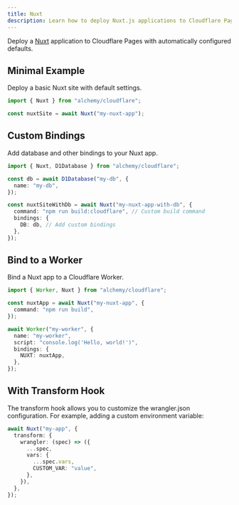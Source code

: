 ```yaml
---
title: Nuxt
description: Learn how to deploy Nuxt.js applications to Cloudflare Pages/Workers using Alchemy for a seamless experience.
---
```


Deploy a [Nuxt](https://nuxt.com) application to Cloudflare Pages with automatically configured defaults.

## Minimal Example

Deploy a basic Nuxt site with default settings.

```ts
import { Nuxt } from "alchemy/cloudflare";

const nuxtSite = await Nuxt("my-nuxt-app");
```

## Custom Bindings

Add database and other bindings to your Nuxt app.

```ts
import { Nuxt, D1Database } from "alchemy/cloudflare";

const db = await D1Database("my-db", {
  name: "my-db",
});

const nuxtSiteWithDb = await Nuxt("my-nuxt-app-with-db", {
  command: "npm run build:cloudflare", // Custom build command
  bindings: {
    DB: db, // Add custom bindings
  },
});
```

## Bind to a Worker

Bind a Nuxt app to a Cloudflare Worker.

```ts
import { Worker, Nuxt } from "alchemy/cloudflare";

const nuxtApp = await Nuxt("my-nuxt-app", {
  command: "npm run build",
});

await Worker("my-worker", {
  name: "my-worker",
  script: "console.log('Hello, world!')",
  bindings: {
    NUXT: nuxtApp,
  },
});
```

## With Transform Hook

The transform hook allows you to customize the wrangler.json configuration. For example, adding a custom environment variable:

```ts
await Nuxt("my-app", {
  transform: {
    wrangler: (spec) => ({
      ...spec,
      vars: {
        ...spec.vars,
        CUSTOM_VAR: "value",
      },
    }),
  },
});
```
